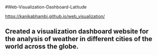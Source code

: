 
#Web-Visualization-Dashboard-Latitude

https://kanikabhambi.github.io/web_visualization/

## Created a visualization dashboard website for the analysis of weather in different cities of the world across the globe.
